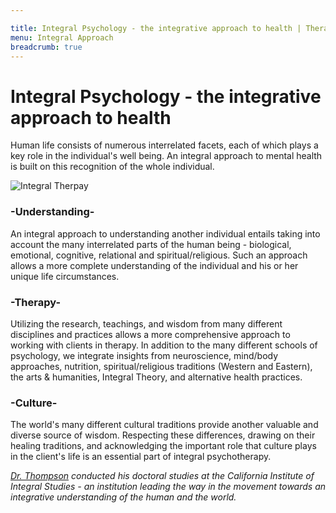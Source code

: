```yaml
---

title: Integral Psychology - the integrative approach to health | Therapy Minneapolis - Integral Psychotherapy
menu: Integral Approach
breadcrumb: true
---
```


# Integral Psychology - the integrative approach to health
Human life consists of numerous interrelated facets, each of which plays a key role in the individual's well being. An integral approach to mental health is built on this recognition of the whole individual.

![Integral Therpay]({{urls.media}}/integral1.jpg)

### -Understanding-

An integral approach to understanding another individual entails taking into account the many interrelated parts of the human being - biological, emotional, cognitive, relational and spiritual/religious. Such an approach allows a more complete understanding of the individual and his or her unique life circumstances.

### -Therapy-

Utilizing the research, teachings, and wisdom from many different disciplines and practices allows a more comprehensive approach to working with clients in therapy. In addition to the many different schools of psychology, we integrate insights from neuroscience, mind/body approaches, nutrition, spiritual/religious traditions (Western and Eastern), the arts & humanities, Integral Theory, and alternative health practices.

### -Culture-

The world's many different cultural traditions provide another valuable and diverse source of wisdom. Respecting these differences, drawing on their healing traditions, and acknowledging the important role that culture plays in the client's life is an essential part of integral psychotherapy.

_[Dr. Thompson](/credentials) conducted his doctoral studies at the California Institute of Integral Studies - an institution leading the way in the movement towards an integrative understanding of the human and the world._